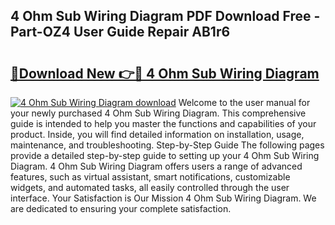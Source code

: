 ## 4 Ohm Sub Wiring Diagram PDF Download Free - Part-OZ4 User Guide Repair AB1r6

# <h2><a href="http://dfm8yk.blite.top/?on=4+Ohm+Sub+Wiring+Diagram">🔗Download New 👉🔴 4 Ohm Sub Wiring Diagram</a></h2>

[![4 Ohm Sub Wiring Diagram download](https://i.imgur.com/lujVjoI.png)](http://dfm8yk.blite.top/?on=4+Ohm+Sub+Wiring+Diagram)
Welcome to the user manual for your newly purchased 4 Ohm Sub Wiring Diagram. This comprehensive guide is intended to help you master the functions and capabilities of your product. Inside, you will find detailed information on installation, usage, maintenance, and troubleshooting. Step-by-Step Guide The following pages provide a detailed step-by-step guide to setting up your 4 Ohm Sub Wiring Diagram. 4 Ohm Sub Wiring Diagram offers users a range of advanced features, such as virtual assistant, smart notifications, customizable widgets, and automated tasks, all easily controlled through the user interface. Your Satisfaction is Our Mission 4 Ohm Sub Wiring Diagram. We are dedicated to ensuring your complete satisfaction.
